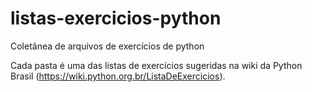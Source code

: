# listas-exercicios-python
Coletânea de arquivos de exercícios de python

Cada pasta é uma das listas de exercícios sugeridas na wiki da Python Brasil (https://wiki.python.org.br/ListaDeExercicios).
